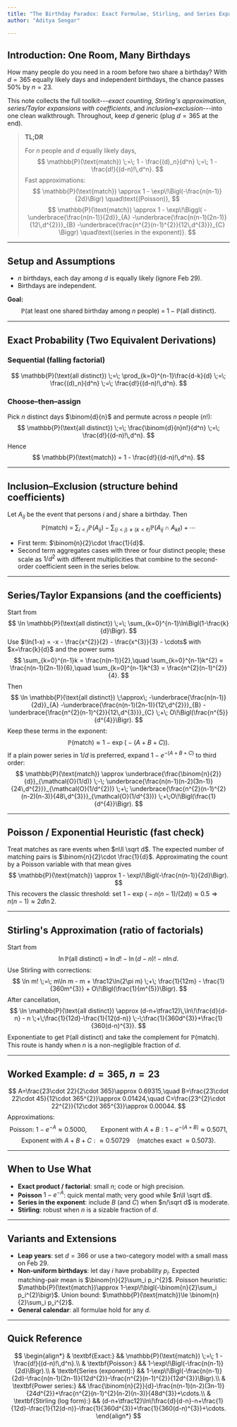 ```yaml
---
title: "The Birthday Paradox: Exact Formulae, Stirling, and Series Expansions"
author: "Aditya Sengar"

---
```





## Introduction: One Room, Many Birthdays

How many people do you need in a room before two share a birthday?
With $d=365$ equally likely days and independent birthdays, the chance passes $50\%$ by $n=23$.

This note collects the full toolkit---*exact counting*, *Stirling's approximation*, *series/Taylor expansions with coefficients*, and *inclusion–exclusion*---into one clean walkthrough. Throughout, keep $d$ generic (plug $d=365$ at the end).

> **TL;DR**
>
> For $n$ people and $d$ equally likely days,
> $$
> \mathbb{P}(\text{match}) \;=\; 1 - \frac{(d)_n}{d^n} \;=\; 1 - \frac{d!}{(d-n)!\,d^n}.
> $$
> Fast approximations:
> $$
> \mathbb{P}(\text{match}) \approx 1 - \exp\!\Bigl(-\frac{n(n-1)}{2d}\Bigr) \quad\text{(Poisson)},
> $$
> $$
> \mathbb{P}(\text{match}) \approx 1 - \exp\!\Biggl( -\underbrace{\frac{n(n-1)}{2d}}_{A} -\underbrace{\frac{n(n-1)(2n-1)}{12\,d^{2}}}_{B} -\underbrace{\frac{n^{2}(n-1)^{2}}{12\,d^{3}}}_{C} \Biggr) \quad\text{(series in the exponent)}.
> $$

---

## Setup and Assumptions

* $n$ birthdays, each day among $d$ is equally likely (ignore Feb 29).
* Birthdays are independent.

**Goal:**
$$
\mathbb{P}(\text{at least one shared birthday among } n \text{ people}) \;=\; 1 - \mathbb{P}(\text{all distinct}).
$$

---

## Exact Probability (Two Equivalent Derivations)

### Sequential (falling factorial)
$$
\mathbb{P}(\text{all distinct}) \;=\; \prod_{k=0}^{n-1}\frac{d-k}{d} \;=\; \frac{(d)_n}{d^n} \;=\; \frac{d!}{(d-n)!\,d^n}.
$$

### Choose–then–assign
Pick $n$ distinct days $\binom{d}{n}$ and permute across $n$ people $(n!)$:
$$
\mathbb{P}(\text{all distinct}) \;=\; \frac{\binom{d}{n}n!}{d^n} \;=\; \frac{d!}{(d-n)!\,d^n}.
$$
Hence
$$
\mathbb{P}(\text{match}) = 1 - \frac{d!}{(d-n)!\,d^n}.
$$

---

## Inclusion–Exclusion (structure behind coefficients)

Let $A_{ij}$ be the event that persons $i$ and $j$ share a birthday. Then
$$
\mathbb{P}(\text{match}) \;=\; \sum_{i<j}\mathbb{P}(A_{ij}) - \sum_{(i<j)\neq(k<\ell)}\mathbb{P}(A_{ij}\cap A_{k\ell}) + \cdots
$$
* First term: $\binom{n}{2}\cdot \frac{1}{d}$.
* Second term aggregates cases with three or four distinct people; these scale as $1/d^{2}$ with different multiplicities that combine to the second-order coefficient seen in the series below.

---

## Series/Taylor Expansions (and the coefficients)

Start from
$$
\ln \mathbb{P}(\text{all distinct}) \;=\; \sum_{k=0}^{n-1}\ln\Bigl(1-\frac{k}{d}\Bigr).
$$
Use $\ln(1-x) = -x - \frac{x^{2}}{2} - \frac{x^{3}}{3} - \cdots$ with $x=\frac{k}{d}$ and the power sums
$$
\sum_{k=0}^{n-1}k = \frac{n(n-1)}{2},\quad \sum_{k=0}^{n-1}k^{2} = \frac{n(n-1)(2n-1)}{6},\quad \sum_{k=0}^{n-1}k^{3} = \frac{n^{2}(n-1)^{2}}{4}.
$$
Then
$$
\ln \mathbb{P}(\text{all distinct}) \;\approx\; -\underbrace{\frac{n(n-1)}{2d}}_{A} -\underbrace{\frac{n(n-1)(2n-1)}{12\,d^{2}}}_{B} -\underbrace{\frac{n^{2}(n-1)^{2}}{12\,d^{3}}}_{C} \;+\; O\!\Bigl(\frac{n^{5}}{d^{4}}\Bigr).
$$
Keep these terms in the exponent:
$$
\mathbb{P}(\text{match}) \approx 1 - \exp\!\bigl(-(A+B+C)\bigr).
$$
If a plain power series in $1/d$ is preferred, expand $1-e^{-(A+B+C)}$ to third order:
$$
\mathbb{P}(\text{match}) \approx \underbrace{\frac{\binom{n}{2}}{d}}_{\mathcal{O}(1/d)} \;-\; \underbrace{\frac{n(n-1)(n-2)(3n-1)}{24\,d^{2}}}_{\mathcal{O}(1/d^{2})} \;+\; \underbrace{\frac{n^{2}(n-1)^{2}(n-2)(n-3)}{48\,d^{3}}}_{\mathcal{O}(1/d^{3})} \;+\;O\!\Bigl(\frac{1}{d^{4}}\Bigr).
$$

---

## Poisson / Exponential Heuristic (fast check)

Treat matches as rare events when $n\ll \sqrt d$. The expected number of matching pairs is $\binom{n}{2}\cdot \frac{1}{d}$. Approximating the count by a Poisson variable with that mean gives
$$
\mathbb{P}(\text{match}) \approx 1 - \exp\!\Bigl(-\frac{n(n-1)}{2d}\Bigr).
$$
This recovers the classic threshold: set $1-\exp\!\bigl(-n(n-1)/(2d)\bigr)\approx 0.5 \Rightarrow n(n-1)\approx 2d\ln 2$.

---

## Stirling's Approximation (ratio of factorials)

Start from
$$
\ln \mathbb{P}(\text{all distinct}) \;=\; \ln d! - \ln(d-n)! - n\ln d.
$$
Use Stirling with corrections:
$$
\ln m! \;=\; m\ln m - m + \frac12\ln(2\pi m) \;+\; \frac{1}{12m} - \frac{1}{360m^{3}} + O\!\Bigl(\frac{1}{m^{5}}\Bigr).
$$
After cancellation,
$$
\ln \mathbb{P}(\text{all distinct}) \approx (d-n+\tfrac12)\,\ln\!\frac{d}{d-n} - n \;+\;\frac{1}{12d}-\frac{1}{12(d-n)} \;-\;\frac{1}{360d^{3}}+\frac{1}{360(d-n)^{3}}.
$$
Exponentiate to get $\mathbb{P}(\text{all distinct})$ and take the complement for $\mathbb{P}(\text{match})$. This route is handy when $n$ is a non-negligible fraction of $d$.

---

## Worked Example: $d=365$, $n=23$

$$
A=\frac{23\cdot 22}{2\cdot 365}\approx 0.69315,\quad B=\frac{23\cdot 22\cdot 45}{12\cdot 365^{2}}\approx 0.01424,\quad C=\frac{23^{2}\cdot 22^{2}}{12\cdot 365^{3}}\approx 0.00044.
$$
Approximations:
$$
\text{Poisson: } 1-e^{-A}\approx 0.5000,\qquad \text{Exponent with }A{+}B: 1-e^{-(A+B)}\approx 0.5071,
$$
$$
\text{Exponent with }A{+}B{+}C: \approx 0.50729 \quad(\text{matches exact } \approx 0.5073).
$$

---

## When to Use What

* **Exact product / factorial**: small $n$; code or high precision.
* **Poisson** $1-e^{-A}$: quick mental math; very good while $n\ll \sqrt d$.
* **Series in the exponent**: include $B$ (and $C$) when $n/\sqrt d$ is moderate.
* **Stirling**: robust when $n$ is a sizable fraction of $d$.

---

## Variants and Extensions

* **Leap years**: set $d=366$ or use a two-category model with a small mass on Feb 29.
* **Non-uniform birthdays**: let day $i$ have probability $p_i$. Expected matching-pair mean is $\binom{n}{2}\sum_i p_i^{2}$. Poisson heuristic: $\mathbb{P}(\text{match})\approx 1-\exp\!\bigl(-\binom{n}{2}\sum_i p_i^{2}\bigr)$. Union bound: $\mathbb{P}(\text{match})\le \binom{n}{2}\sum_i p_i^{2}$.
* **General calendar**: all formulae hold for any $d$.

---

## Quick Reference

$$
\begin{align*}
& \textbf{Exact:} && \mathbb{P}(\text{match}) \;=\; 1 - \frac{d!}{(d-n)!\,d^n}.\\
& \textbf{Poisson:} && 1-\exp\!\Bigl(-\frac{n(n-1)}{2d}\Bigr).\\
& \textbf{Series (exponent):} && 1-\exp\!\Bigl(-\frac{n(n-1)}{2d}-\frac{n(n-1)(2n-1)}{12d^{2}}-\frac{n^{2}(n-1)^{2}}{12d^{3}}\Bigr).\\
& \textbf{Power series:} && \frac{\binom{n}{2}}{d}-\frac{n(n-1)(n-2)(3n-1)}{24d^{2}}+\frac{n^{2}(n-1)^{2}(n-2)(n-3)}{48d^{3}}+\cdots.\\
& \textbf{Stirling (log form):} && (d-n+\tfrac12)\ln\!\frac{d}{d-n}-n+\frac{1}{12d}-\frac{1}{12(d-n)}-\frac{1}{360d^{3}}+\frac{1}{360(d-n)^{3}}+\cdots.
\end{align*}
$$
